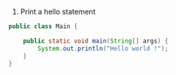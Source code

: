 1. Print a hello statement
```java
public class Main {

    public static void main(String[] args) {
        System.out.println("Hello world !");
    }
}
```